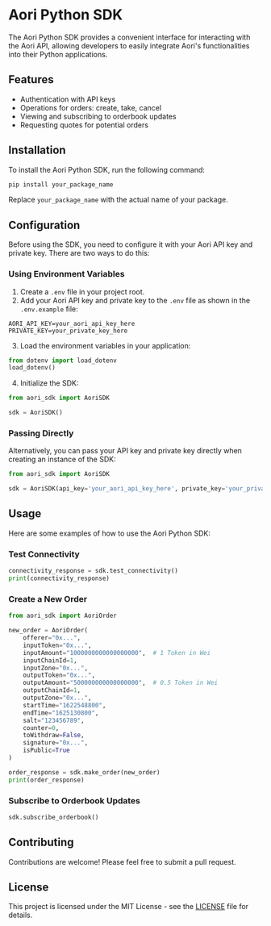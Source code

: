 # Aori Python SDK

The Aori Python SDK provides a convenient interface for interacting with the Aori API, allowing developers to easily integrate Aori's functionalities into their Python applications.

## Features

- Authentication with API keys
- Operations for orders: create, take, cancel
- Viewing and subscribing to orderbook updates
- Requesting quotes for potential orders

## Installation

To install the Aori Python SDK, run the following command:

```bash
pip install your_package_name
```

Replace `your_package_name` with the actual name of your package.

## Configuration

Before using the SDK, you need to configure it with your Aori API key and private key. There are two ways to do this:

### Using Environment Variables

1. Create a `.env` file in your project root.
2. Add your Aori API key and private key to the `.env` file as shown in the `.env.example` file:

```plaintext
AORI_API_KEY=your_aori_api_key_here
PRIVATE_KEY=your_private_key_here
```

3. Load the environment variables in your application:

```python
from dotenv import load_dotenv
load_dotenv()
```

4. Initialize the SDK:

```python
from aori_sdk import AoriSDK

sdk = AoriSDK()
```

### Passing Directly

Alternatively, you can pass your API key and private key directly when creating an instance of the SDK:

```python
from aori_sdk import AoriSDK

sdk = AoriSDK(api_key='your_aori_api_key_here', private_key='your_private_key_here')
```

## Usage

Here are some examples of how to use the Aori Python SDK:

### Test Connectivity

```python
connectivity_response = sdk.test_connectivity()
print(connectivity_response)
```

### Create a New Order

```python
from aori_sdk import AoriOrder

new_order = AoriOrder(
    offerer="0x...",
    inputToken="0x...",
    inputAmount="1000000000000000000",  # 1 Token in Wei
    inputChainId=1,
    inputZone="0x...",
    outputToken="0x...",
    outputAmount="500000000000000000",  # 0.5 Token in Wei
    outputChainId=1,
    outputZone="0x...",
    startTime="1622548800",
    endTime="1625130800",
    salt="123456789",
    counter=0,
    toWithdraw=False,
    signature="0x...",
    isPublic=True
)

order_response = sdk.make_order(new_order)
print(order_response)
```

### Subscribe to Orderbook Updates

```python
sdk.subscribe_orderbook()
```

## Contributing

Contributions are welcome! Please feel free to submit a pull request.

## License

This project is licensed under the MIT License - see the [LICENSE](LICENSE) file for details.
